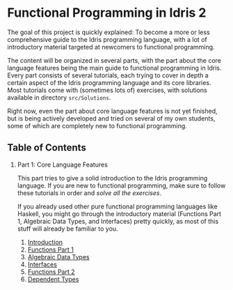 # Functional Programming in Idris 2

The goal of this project is quickly explained: To become a more
or less comprehensive guide to the Idris programming language,
with a lot of introductory material targeted at newcomers to
functional programming.

The content will be organized in several parts, with the part
about the core language features being the main guide to
functional programming in Idris. Every part consists of several
tutorials, each trying to cover in depth a certain aspect
of the Idris programming language and its core libraries. Most
tutorials come with (sometimes lots of) exercises, with
solutions available in directory `src/Solutions`.

Right now, even the part about core language features is not
yet finished, but is being actively developed and tried on
several of my own students, some of which are completely
new to functional programming.

## Table of Contents

1. Part 1: Core Language Features

   This part tries to give a solid introduction to the
   Idris programming language. If you are new to functional programming,
   make sure to follow these tutorials in order and *solve all the
   exercises*.

   If you already used other pure functional programming languages like
   Haskell, you might go through the introductory material (Functions Part 1,
   Algebraic Data Types, and Interfaces) pretty quickly, as most of this
   stuff will already be familiar to you.

   1. [Introduction](src/Tutorial/Intro.md)
   2. [Functions Part 1](src/Tutorial/Functions1.md)
   3. [Algebraic Data Types](src/Tutorial/DataTypes.md)
   4. [Interfaces](src/Tutorial/Interfaces.md)
   5. [Functions Part 2](src/Tutorial/Functions2.md)
   6. [Dependent Types](src/Tutorial/Dependent.md)
